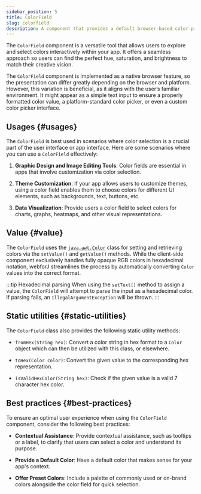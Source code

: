 ```yaml
---
sidebar_position: 5
title: ColorField
slug: colorfield
description: A component that provides a default browser-based color picker, allowing users to select a color from an input field.
---
```


<DocChip chip='shadow' />
<DocChip chip='name' label="dwc-color-chooser" />
<DocChip chip='since' label='23.02' />
<JavadocLink type="foundation" location="com/webforj/component/field/ColorField" top='true'/>

<ParentLink parent="Field" />

The `ColorField` component is a versatile tool that allows users to explore and select colors interactively within your app. It offers a seamless approach so users can find the perfect hue, saturation, and brightness to match their creative vision.

The `ColorField` component is implemented as a native browser feature, so the presentation can differ greatly depending on the browser and platform. However, this variation is beneficial, as it aligns with the user’s familiar environment. It might appear as a simple text input to ensure a properly formatted color value, a platform-standard color picker, or even a custom color picker interface.

<ComponentDemo 
path='/webforj/colorfield?' 
javaE='https://raw.githubusercontent.com/webforj/webforj-documentation/refs/heads/main/src/main/java/com/webforj/samples/views/fields/colorfield/ColorFieldView.java'
cssURL='/css/fields/colorfield/colorFieldDemo.css'
height='300px'
/>

## Usages {#usages}

The `ColorField` is best used in scenarios where color selection is a crucial part of the user interface or app interface. Here are some scenarios where you can use a `ColorField` effectively:

1. **Graphic Design and Image Editing Tools**: Color fields are essential in apps that involve customization via color selection.

2. **Theme Customization**: If your app allows users to customize themes, using a color field enables them to choose colors for different UI elements, such as backgrounds, text, buttons, etc.

3. **Data Visualization**: Provide users a color field to select colors for charts, graphs, heatmaps, and other visual representations.

## Value {#value}

The `ColorField` uses the [`java.awt.Color`](https://docs.oracle.com/en/java/javase/17/docs/api/java.desktop/java/awt/Color.html) class for setting and retrieving colors via the `setValue()` and `getValue()` methods. While the client-side component exclusively handles fully opaque RGB colors in hexadecimal notation, webforJ streamlines the process by automatically converting `Color` values into the correct format.

:::tip Hexadecimal parsing
When using the `setText()` method to assign a value, the `ColorField` will attempt to parse the input as a hexadecimal color. If parsing fails, an `IllegalArgumentException` will be thrown.
:::

## Static utilities {#static-utilities}

The `ColorField` class also provides the following static utility methods:

- `fromHex(String hex)`: Convert a color string in hex format to a `Color` object which can then be utilized with this class, or elsewhere.

- `toHex(Color color)`: Convert the given value to the corresponding hex representation.

- `isValidHexColor(String hex)`: Check if the given value is a valid 7 character hex color.

## Best practices {#best-practices}

To ensure an optimal user experience when using the `ColorField` component, consider the following best practices:

- **Contextual Assistance**: Provide contextual assistance, such as tooltips or a label, to clarify that users can select a color and understand its purpose.

- **Provide a Default Color**: Have a default color that makes sense for your app's context.

- **Offer Preset Colors**: Include a palette of commonly used or on-brand colors alongside the color field for quick selection.